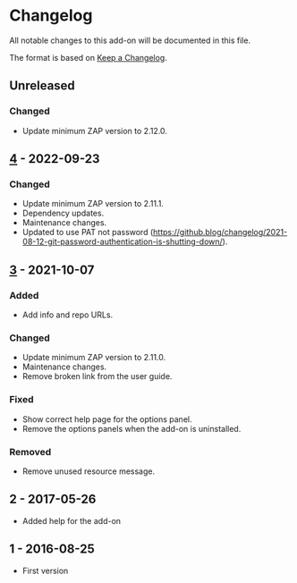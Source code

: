 # Changelog
All notable changes to this add-on will be documented in this file.

The format is based on [Keep a Changelog](https://keepachangelog.com/en/1.0.0/).

## Unreleased
### Changed
- Update minimum ZAP version to 2.12.0.

## [4] - 2022-09-23
### Changed
- Update minimum ZAP version to 2.11.1.
- Dependency updates.
- Maintenance changes.
- Updated to use PAT not password (https://github.blog/changelog/2021-08-12-git-password-authentication-is-shutting-down/).

## [3] - 2021-10-07
### Added
- Add info and repo URLs.

### Changed
- Update minimum ZAP version to 2.11.0.
- Maintenance changes.
- Remove broken link from the user guide.

### Fixed
- Show correct help page for the options panel.
- Remove the options panels when the add-on is uninstalled.

### Removed
- Remove unused resource message.

## 2 - 2017-05-26

- Added help for the add-on

## 1 - 2016-08-25

- First version

[4]: https://github.com/zaproxy/zap-extensions/releases/bugtracker-v4
[3]: https://github.com/zaproxy/zap-extensions/releases/bugtracker-v3
